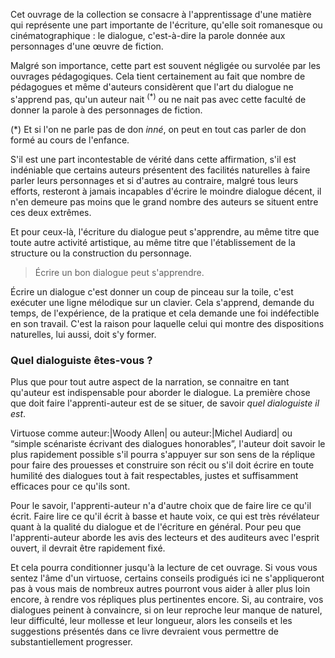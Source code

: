 <!-- Page: #607 Introduction au dialogue -->


Cet ouvrage de la collection se consacre à l'apprentissage d'une matière qui représente une part importante de l'écriture, qu'elle soit romanesque ou cinématographique : le dialogue, c'est-à-dire la parole donnée aux personnages d'une œuvre de fiction.

Malgré son importance, cette part est souvent négligée ou survolée par les ouvrages pédagogiques. Cela tient certainement au fait que nombre de pédagogues et même d'auteurs considèrent que l'art du dialogue ne s'apprend pas, qu'un auteur nait <sup>(*)</sup> ou ne nait pas avec cette faculté de donner la parole à des personnages de fiction.

<div class="small">(*) Et si l'on ne parle pas de don <em>inné</em>, on peut en tout cas parler de don formé au cours de l'enfance.</div>

S'il est une part incontestable de vérité dans cette affirmation, s'il est indéniable que certains auteurs présentent des facilités naturelles à faire parler leurs personnages et si d'autres au contraire, malgré tous leurs efforts, resteront à jamais incapables d'écrire le moindre dialogue décent, il n'en demeure pas moins que le grand nombre des auteurs se situent entre ces deux extrêmes.

Et pour ceux-là, l'écriture du dialogue peut s'apprendre, au même titre que toute autre activité artistique, au même titre que l'établissement de la structure ou la construction du personnage. 

> Écrire un bon dialogue peut s'apprendre.

Écrire un dialogue c'est donner un coup de pinceau sur la toile, c'est exécuter une ligne mélodique sur un clavier. Cela s'apprend, demande du temps, de l'expérience, de la pratique et cela demande une foi indéfectible en son travail. C'est la raison pour laquelle celui qui montre des dispositions naturelles, lui aussi, doit s'y former.


### Quel dialoguiste êtes-vous ?

Plus que pour tout autre aspect de la narration, se connaitre en tant qu'auteur est indispensable pour aborder le dialogue. La première chose que doit faire l'apprenti-auteur est de se situer, de savoir *quel dialoguiste il est*. 

Virtuose comme auteur:|Woody Allen| ou auteur:|Michel Audiard| ou “simple scénariste écrivant des dialogues honorables”, l'auteur doit savoir le plus rapidement possible s'il pourra s'appuyer sur son sens de la réplique pour faire des prouesses et construire son récit ou s'il doit écrire en toute humilité des dialogues tout à fait respectables, justes et suffisamment efficaces pour ce qu'ils sont.

Pour le savoir, l'apprenti-auteur n'a d'autre choix que de faire lire ce qu'il écrit. Faire lire ce qu'il écrit à basse et haute voix, ce qui est très révélateur quant à la qualité du dialogue et de l'écriture en général. Pour peu que l'apprenti-auteur aborde les avis des lecteurs et des auditeurs avec l'esprit ouvert, il devrait être rapidement fixé.

Et cela pourra conditionner jusqu'à la lecture de cet ouvrage. Si vous vous sentez l'âme d'un virtuose, certains conseils prodigués ici ne s'appliqueront pas à vous mais de nombreux autres pourront vous aider à aller plus loin encore, à rendre vos répliques plus pertinentes encore. Si, au contraire, vos dialogues peinent à convaincre, si on leur reproche leur manque de naturel, leur difficulté, leur mollesse et leur longueur, alors les conseils et les suggestions présentés dans ce livre devraient vous permettre de substantiellement progresser.